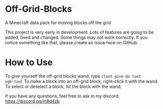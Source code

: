 # Off-Grid-Blocks
A Minecraft data pack for moving blocks off the grid

This project is very early in development. Lots of features are going to be added, fixed and changed. Some things may not work correctly. If you notice something like that, please create an issue here on GitHub.

# How to Use

To give yourself the off-grid blocks wand, type `/loot give @s loot ogb:tool`
To make a block into an off-grid block, right-click it with the wand.
To select or deselect a block, hit the block with the wand.

If you have any questions, feel free to ask in my discord: https://discord.gg/jn8d4zb